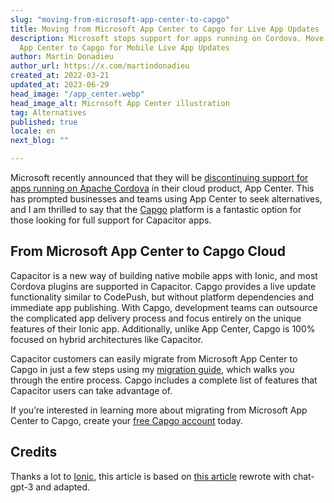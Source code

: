 ```yaml
---
slug: "moving-from-microsoft-app-center-to-capgo"
title: Moving from Microsoft App Center to Capgo for Live App Updates
description: Microsoft stops support for apps running on Cordova. Move from Microsoft
  App Center to Capgo for Mobile Live App Updates
author: Martin Donadieu
author_url: https://x.com/martindonadieu
created_at: 2022-03-21
updated_at: 2023-06-29
head_image: "/app_center.webp"
head_image_alt: Microsoft App Center illustration
tag: Alternatives
published: true
locale: en
next_blog: ""

---
```

Microsoft recently announced that they will be [discontinuing support for apps running on Apache Cordova](https://devblogs.microsoft.com/appcenter/announcing-apache-cordova-retirement/) in their cloud product, App Center. This has prompted businesses and teams using App Center to seek alternatives, and I am thrilled to say that the [Capgo](https://capgo.app/) platform is a fantastic option for those looking for full support for Capacitor apps.

## From Microsoft App Center to Capgo Cloud

Capacitor is a new way of building native mobile apps with Ionic, and most Cordova plugins are supported in Capacitor. Capgo provides a live update functionality similar to CodePush, but without platform dependencies and immediate app publishing. With Capgo, development teams can outsource the complicated app delivery process and focus entirely on the unique features of their Ionic app. Additionally, unlike App Center, Capgo is 100% focused on hybrid architectures like Capacitor.

Capacitor customers can easily migrate from Microsoft App Center to Capgo in just a few steps using my [migration guide](https://capgo.app/blog/appcenter-migration/), which walks you through the entire process. Capgo includes a complete list of features that Capacitor users can take advantage of.

If you’re interested in learning more about migrating from Microsoft App Center to Capgo, create your [free Capgo account](/register/) today.

## Credits

Thanks a lot to [Ionic](https://ionic.com/), this article is based on [this article](https://ionic.io/blog/moving-from-microsoft-app-center-to-ionic-appflow/) rewrote with chat-gpt-3 and adapted.
